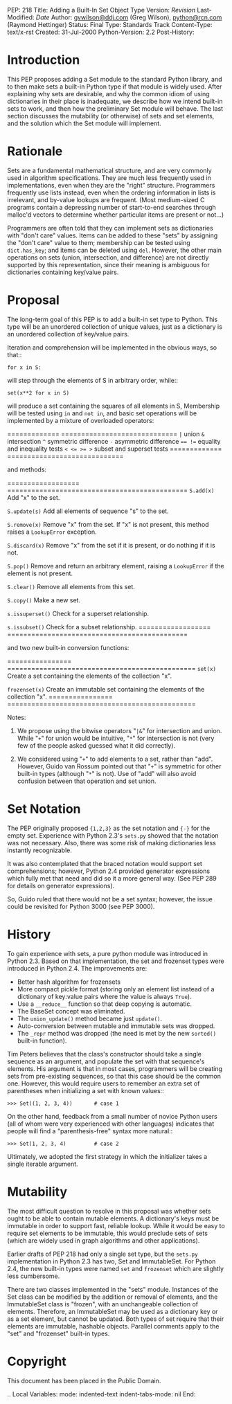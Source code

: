 PEP: 218
Title: Adding a Built-In Set Object Type
Version: $Revision$
Last-Modified: $Date$
Author: gvwilson@ddj.com (Greg Wilson), python@rcn.com (Raymond Hettinger)
Status: Final
Type: Standards Track
Content-Type: text/x-rst
Created: 31-Jul-2000
Python-Version: 2.2
Post-History:


Introduction
============

This PEP proposes adding a Set module to the standard Python
library, and to then make sets a built-in Python type if that
module is widely used.  After explaining why sets are desirable,
and why the common idiom of using dictionaries in their place is
inadequate, we describe how we intend built-in sets to work, and
then how the preliminary Set module will behave.  The last
section discusses the mutability (or otherwise) of sets and set
elements, and the solution which the Set module will implement.


Rationale
=========

Sets are a fundamental mathematical structure, and are very
commonly used in algorithm specifications.  They are much less
frequently used in implementations, even when they are the "right"
structure.  Programmers frequently use lists instead, even when
the ordering information in lists is irrelevant, and by-value
lookups are frequent.  (Most medium-sized C programs contain a
depressing number of start-to-end searches through malloc'd
vectors to determine whether particular items are present or
not...)

Programmers are often told that they can implement sets as
dictionaries with "don't care" values.  Items can be added to
these "sets" by assigning the "don't care" value to them;
membership can be tested using ``dict.has_key``; and items can be
deleted using ``del``.  However, the other main operations on sets
(union, intersection, and difference) are not directly supported
by this representation, since their meaning is ambiguous for
dictionaries containing key/value pairs.


Proposal
========

The long-term goal of this PEP is to add a built-in set type to
Python.  This type will be an unordered collection of unique
values, just as a dictionary is an unordered collection of
key/value pairs.

Iteration and comprehension will be implemented in the obvious
ways, so that::

    for x in S:

will step through the elements of S in arbitrary order, while::

    set(x**2 for x in S)

will produce a set containing the squares of all elements in S,
Membership will be tested using ``in`` and ``not in``, and basic set
operations will be implemented by a mixture of overloaded
operators:

=============  =============================
``|``          union
``&``          intersection
``^``          symmetric difference
``-``          asymmetric difference
``== !=``      equality and inequality tests
``< <= >= >``  subset and superset tests
=============  =============================

and methods:

==================  =============================================
``S.add(x)``        Add "x" to the set.

``S.update(s)``     Add all elements of sequence "s" to the set.

``S.remove(x)``     Remove "x" from the set.  If "x" is not
                    present, this method raises a ``LookupError``
                    exception.

``S.discard(x)``    Remove "x" from the set if it is present, or
                    do nothing if it is not.

``S.pop()``         Remove and return an arbitrary element,
                    raising a ``LookupError`` if the element is
                    not present.

``S.clear()``       Remove all elements from this set.

``S.copy()``        Make a new set.

``s.issuperset()``  Check for a superset relationship.

``s.issubset()``    Check for a subset relationship.
==================  =============================================

and two new built-in conversion functions:

================  ===============================================
``set(x)``        Create a set containing the elements of the
                  collection "x".

``frozenset(x)``  Create an immutable set containing the elements
                  of the collection "x".
================  ===============================================

Notes:

1. We propose using the bitwise operators "``|&``" for intersection
   and union.  While "``+``" for union would be intuitive, "``*``" for
   intersection is not (very few of the people asked guessed what
   it did correctly).

2. We considered using "``+``" to add elements to a set, rather than
   "add".  However, Guido van Rossum pointed out that "``+``" is
   symmetric for other built-in types (although "``*``" is not).  Use
   of "add" will also avoid confusion between that operation and
   set union.


Set Notation
============

The PEP originally proposed ``{1,2,3}`` as the set notation and ``{-}`` for
the empty set.  Experience with Python 2.3's ``sets.py`` showed that
the notation was not necessary.  Also, there was some risk of making
dictionaries less instantly recognizable.

It was also contemplated that the braced notation would support set
comprehensions; however, Python 2.4 provided generator expressions
which fully met that need and did so it a more general way.
(See PEP 289 for details on generator expressions).

So, Guido ruled that there would not be a set syntax; however, the
issue could be revisited for Python 3000 (see PEP 3000).


History
=======

To gain experience with sets, a pure python module was introduced
in Python 2.3.  Based on that implementation, the set and frozenset
types were introduced in Python 2.4.  The improvements are:

* Better hash algorithm for frozensets
* More compact pickle format (storing only an element list
  instead of a dictionary of key:value pairs where the value
  is always ``True``).
* Use a ``__reduce__`` function so that deep copying is automatic.
* The BaseSet concept was eliminated.
* The ``union_update()`` method became just ``update()``.
* Auto-conversion between mutable and immutable sets was dropped.
* The ``_repr`` method was dropped (the need is met by the new
  ``sorted()`` built-in function).

Tim Peters believes that the class's constructor should take a
single sequence as an argument, and populate the set with that
sequence's elements.  His argument is that in most cases,
programmers will be creating sets from pre-existing sequences, so
that this case should be the common one.  However, this would
require users to remember an extra set of parentheses when
initializing a set with known values::

    >>> Set((1, 2, 3, 4))       # case 1

On the other hand, feedback from a small number of novice Python
users (all of whom were very experienced with other languages)
indicates that people will find a "parenthesis-free" syntax more
natural::

    >>> Set(1, 2, 3, 4)         # case 2

Ultimately, we adopted the first strategy in which the initializer
takes a single iterable argument.


Mutability
==========

The most difficult question to resolve in this proposal was
whether sets ought to be able to contain mutable elements.  A
dictionary's keys must be immutable in order to support fast,
reliable lookup.  While it would be easy to require set elements
to be immutable, this would preclude sets of sets (which are
widely used in graph algorithms and other applications).

Earlier drafts of PEP 218 had only a single set type, but the
``sets.py`` implementation in Python 2.3 has two, Set and
ImmutableSet.  For Python 2.4, the new built-in types were named
``set`` and ``frozenset`` which are slightly less cumbersome.

There are two classes implemented in the "sets" module.  Instances
of the Set class can be modified by the addition or removal of
elements, and the ImmutableSet class is "frozen", with an
unchangeable collection of elements.  Therefore, an ImmutableSet
may be used as a dictionary key or as a set element, but cannot be
updated.  Both types of set require that their elements are
immutable, hashable objects.  Parallel comments apply to the "set"
and "frozenset" built-in types.


Copyright
=========

This document has been placed in the Public Domain.



..
  Local Variables:
  mode: indented-text
  indent-tabs-mode: nil
  End:
